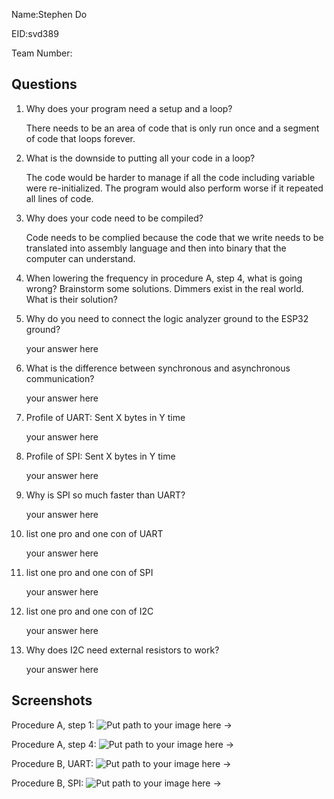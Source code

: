 Name:Stephen Do

EID:svd389

Team Number:

## Questions

1. Why does your program need a setup and a loop?

    There needs to be an area of code that is only run once and a segment of code that loops forever.

2. What is the downside to putting all your code in a loop?

    The code would be harder to manage if all the code including variable were re-initialized. The program would also 
	perform worse if it repeated all lines of code. 

3. Why does your code need to be compiled?

    Code needs to be complied because the code that we write needs to be translated into assembly language and then into binary 
	that the computer can understand.

4. When lowering the frequency in procedure A, step 4, what is going wrong? Brainstorm some solutions. Dimmers exist in the real world. What is their solution?

    

5. Why do you need to connect the logic analyzer ground to the ESP32 ground?

    your answer here

6. What is the difference between synchronous and asynchronous communication?

    your answer here

7. Profile of UART: Sent X bytes in Y time 

    your answer here

8. Profile of SPI: Sent X bytes in Y time

    your answer here

9. Why is SPI so much faster than UART?

    your answer here

10. list one pro and one con of UART

    your answer here

11. list one pro and one con of SPI

    your answer here

12. list one pro and one con of I2C

    your answer here

13. Why does I2C need external resistors to work?

    your answer here

## Screenshots

Procedure A, step 1:
![Put path to your image here ->](img/placeholder.png)

Procedure A, step 4:
![Put path to your image here ->](img/placeholder.png)

Procedure B, UART:
![Put path to your image here ->](img/placeholder.png)

Procedure B, SPI:
![Put path to your image here ->](img/placeholder.png)
